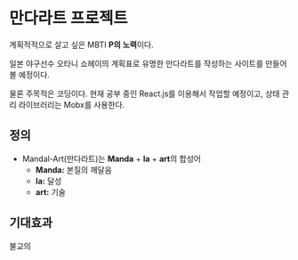 # 만다라트 프로젝트

계획적적으로 살고 싶은 MBTI **P의 노력**이다.

일본 야구선수 오타니 쇼헤이의 계획표로 유명한 만다라트를 작성하는 사이트를 만들어 볼 예정이다.

물론 주목적은 코딩이다. 현재 공부 중인 React.js를 이용해서 작업할 예정이고, 상태 관리 라이브러리는 Mobx를 사용한다.

## 정의

- Mandal-Art(만다라트)는 **Manda** + **la** + **art**의 합성어
  - **Manda:** 본질의 깨달음
  - **la:** 달성
  - **art:** 기술

## 기대효과

불교의
